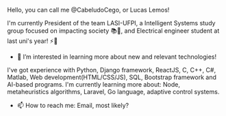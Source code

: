 Hello, you can call me @CabeludoCego, or Lucas Lemos!

I'm currently President of the team LASI-UFPI, a Intelligent Systems study group focused on impacting society 📚🚀, and Electrical engineer student at last uni's year! ⚡📖  

- 👀 I’m interested in learning more about new and relevant technologies! 

I've got experience with Python, Django framework, ReactJS, C, C++, C#, Matlab, Web development(HTML/CSS/JS), SQL, Bootstrap framework and AI-based programs.
I'm currently learning more about: Node, metaheuristics algorithms, Laravel, Go language, adaptive control systems.

- 📫 How to reach me: Email, most likely? 

<!---
CabeludoCego/CabeludoCego is a ✨ special ✨ repository because its `README.md` (this file) appears on your GitHub profile.
You can click the Preview link to take a look at your changes.
--->
